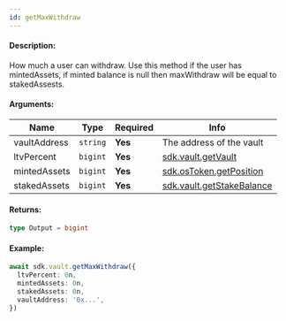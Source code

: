 ```yaml
---
id: getMaxWithdraw
---
```


#### Description:

How much a user can withdraw. Use this method if the user has mintedAssets, if minted balance is null then maxWithdraw will be equal to stakedAssests.

#### Arguments:

| Name         | Type     | Required | Info                                                         |
|--------------|----------|----------|--------------------------------------------------------------|
| vaultAddress | `string` | **Yes**  | The address of the vault                                     |
| ltvPercent   | `bigint` | **Yes**  | [sdk.vault.getVault](/vault/requests/getvault)               |
| mintedAssets | `bigint` | **Yes**  | [sdk.osToken.getPosition](/osToken/requests/getposition)     |
| stakedAssets | `bigint` | **Yes**  | [sdk.vault.getStakeBalance](/vault/requests/getstakebalance) |

#### Returns:

```ts
type Output = bigint
```

#### Example:

```ts
await sdk.vault.getMaxWithdraw({
  ltvPercent: 0n,
  mintedAssets: 0n,
  stakedAssets: 0n,
  vaultAddress: '0x...',
})
```
